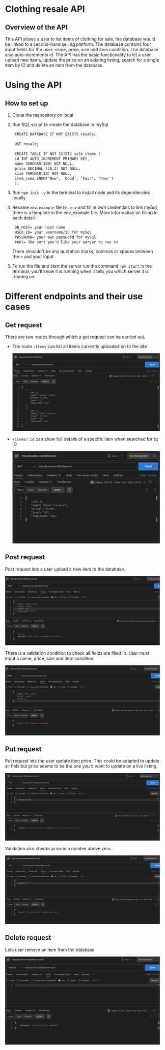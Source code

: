 # Clothing resale API

## Overview of the API
This API allows a user to list items of clothing for sale, the database would be linked to a second-hand selling platform. The database contains four input fields for the user: name, price, size and item condition. The database also auto-increments id. The API has the basic functionality to let a user upload new items, update the price on an existing listing, search for a single item by ID and delete an item from the database. 

# Using the API
## How to set up
1. Clone the respository on local
2. Run SQL script to create the database in mySql 

        CREATE DATABASE IF NOT EXISTS resale;
   
        USE resale;

        CREATE TABLE IF NOT EXISTS sale_items (
        id INT AUTO_INCREMENT PRIMARY KEY,
        name VARCHAR(100) NOT NULL,
        price DECIMAL (10,2) NOT NULL,
        size VARCHAR(10) NOT NULL,
        item_cond ENUM('New', 'Good', 'Fair', 'Poor')
        );

3. Run `npm init -y` in the terminal to install node and its dependencies locally
4. Rename `env.example` file to `.env` and fill in own credentials to link mySql, there is a template in the env_example file. More information on filling in each detail:

        DB_HOST= your host name
        USER_ID= your username/Id for mySql
        PASSWORD= your own password for mySql
        PORT= The port you'd like your server to run on 

    There shouldn't be any quotation marks, commas or spaces between the = and your input

5. To run the file and start the server run the command `npm start` in the terminal, you'll know it is running when it tells you which server it is running on

# Different endpoints and their use cases
## Get request
There are two routes through which a get request can be carried out. 

* The route `/items` can list all items currently uploaded on to the site

    ![Successful get request retreiving list of all items](<img/Screenshot 2025-03-09 at 15.34.51.png>)

* `/items/:id` can show full details of a specific item when searched for by ID

   ![Screenshot of search by ID](<img/Screenshot 2025-03-09 at 15.57.14.png>)



## Post request
Post request lets a user upload a new item to the database. 

![alt text](<img/Screenshot 2025-03-10 at 18.37.30.png>)

There is a validation condition to check all fields are filled in. User must input a name, price, size and item condition.

![post request with validation](<img/Screenshot 2025-03-10 at 18.18.58.png>)

## Put request
Put request lets the user update item price. This could be adapted to update all fiels but price seems to be the one you'd want to update on a live listing. 

![update price on item](<img/Screenshot 2025-03-10 at 18.20.15.png>)

Validation also checks price is a number above zero.

![Error showing issue with input number](<img/Screenshot 2025-03-10 at 18.20.02.png>)

## Delete request
Lets user remove an item from the database

![Screenshot of item removed through delete req](<img/Screenshot 2025-03-09 at 11.48.05.png>)
